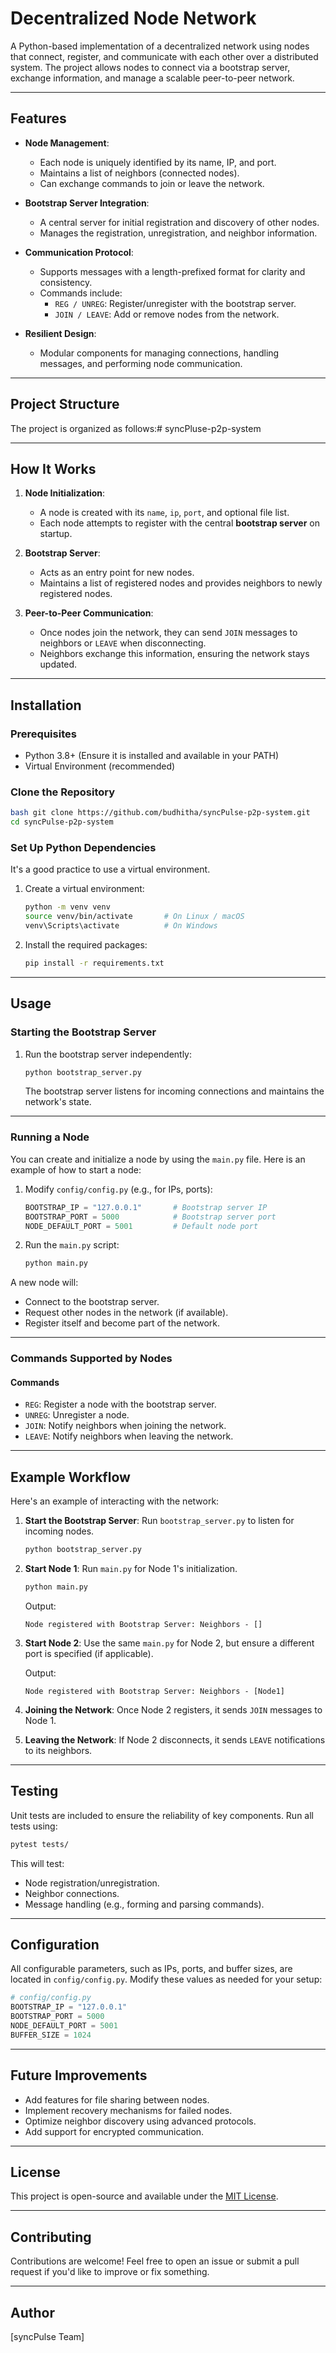 # Decentralized Node Network

A Python-based implementation of a decentralized network using nodes that connect, register, and communicate with each other over a distributed system. The project allows nodes to connect via a bootstrap server, exchange information, and manage a scalable peer-to-peer network.

---

## Features

- **Node Management**:
    - Each node is uniquely identified by its name, IP, and port.
    - Maintains a list of neighbors (connected nodes).
    - Can exchange commands to join or leave the network.

- **Bootstrap Server Integration**:
    - A central server for initial registration and discovery of other nodes.
    - Manages the registration, unregistration, and neighbor information.

- **Communication Protocol**:
    - Supports messages with a length-prefixed format for clarity and consistency.
    - Commands include:
        - `REG / UNREG`: Register/unregister with the bootstrap server.
        - `JOIN / LEAVE`: Add or remove nodes from the network.

- **Resilient Design**:
    - Modular components for managing connections, handling messages, and performing node communication.

---

## Project Structure

The project is organized as follows:# syncPluse-p2p-system

---

## How It Works

1. **Node Initialization**:
    - A node is created with its `name`, `ip`, `port`, and optional file list.
    - Each node attempts to register with the central **bootstrap server** on startup.

2. **Bootstrap Server**:
    - Acts as an entry point for new nodes.
    - Maintains a list of registered nodes and provides neighbors to newly registered nodes.

3. **Peer-to-Peer Communication**:
    - Once nodes join the network, they can send `JOIN` messages to neighbors or `LEAVE` when disconnecting.
    - Neighbors exchange this information, ensuring the network stays updated.

---

## Installation

### Prerequisites

- Python 3.8+ (Ensure it is installed and available in your PATH)
- Virtual Environment (recommended)

### Clone the Repository

```bash
bash git clone https://github.com/budhitha/syncPulse-p2p-system.git
cd syncPulse-p2p-system
```

### Set Up Python Dependencies

It's a good practice to use a virtual environment.

1. Create a virtual environment:
   ```bash
   python -m venv venv
   source venv/bin/activate       # On Linux / macOS
   venv\Scripts\activate          # On Windows
   ```

2. Install the required packages:
   ```bash
   pip install -r requirements.txt
   ```

---

## Usage

### Starting the Bootstrap Server

1. Run the bootstrap server independently:
   ```bash
   python bootstrap_server.py
   ```
   The bootstrap server listens for incoming connections and maintains the network's state.

---

### Running a Node

You can create and initialize a node by using the `main.py` file. Here is an example of how to start a node:

1. Modify `config/config.py` (e.g., for IPs, ports):
   ```python
   BOOTSTRAP_IP = "127.0.0.1"       # Bootstrap server IP
   BOOTSTRAP_PORT = 5000            # Bootstrap server port
   NODE_DEFAULT_PORT = 5001         # Default node port
   ```

2. Run the `main.py` script:
   ```bash
   python main.py
   ```

A new node will:
- Connect to the bootstrap server.
- Request other nodes in the network (if available).
- Register itself and become part of the network.

---

### Commands Supported by Nodes

#### **Commands**
- `REG`: Register a node with the bootstrap server.
- `UNREG`: Unregister a node.
- `JOIN`: Notify neighbors when joining the network.
- `LEAVE`: Notify neighbors when leaving the network.

---

## Example Workflow

Here's an example of interacting with the network:

1. **Start the Bootstrap Server**:
   Run `bootstrap_server.py` to listen for incoming nodes.

   ```bash
   python bootstrap_server.py
   ```

2. **Start Node 1**:
   Run `main.py` for Node 1's initialization.

   ```bash
   python main.py
   ```

   Output:
   ```plaintext
   Node registered with Bootstrap Server: Neighbors - []
   ```

3. **Start Node 2**:
   Use the same `main.py` for Node 2, but ensure a different port is specified (if applicable).

   Output:
   ```plaintext
   Node registered with Bootstrap Server: Neighbors - [Node1]
   ```

4. **Joining the Network**:
   Once Node 2 registers, it sends `JOIN` messages to Node 1.

5. **Leaving the Network**:
   If Node 2 disconnects, it sends `LEAVE` notifications to its neighbors.

---

## Testing

Unit tests are included to ensure the reliability of key components. Run all tests using:

```bash
pytest tests/
```

This will test:
- Node registration/unregistration.
- Neighbor connections.
- Message handling (e.g., forming and parsing commands).

---

## Configuration

All configurable parameters, such as IPs, ports, and buffer sizes, are located in `config/config.py`. 
Modify these values as needed for your setup:

```python
# config/config.py
BOOTSTRAP_IP = "127.0.0.1" 
BOOTSTRAP_PORT = 5000 
NODE_DEFAULT_PORT = 5001 
BUFFER_SIZE = 1024
```

---

## Future Improvements

- Add features for file sharing between nodes.
- Implement recovery mechanisms for failed nodes.
- Optimize neighbor discovery using advanced protocols.
- Add support for encrypted communication.

---

## License

This project is open-source and available under the [MIT License](LICENSE).

---

## Contributing

Contributions are welcome! Feel free to open an issue or submit a pull request if you'd like to improve or fix something.

---

## Author

[syncPulse Team]